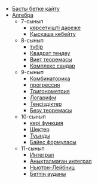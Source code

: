 - [Басты бетке қайту](../_home.md)
- [Алгебра](algebra/)
  - 7-сынып
    - [көрсеткішті дәреже](algebra/ALG_700.md)
    - [Қысқаша көбейту](algebra/ALG_701.md)
  - 8-сынып
    - [түбір](algebra/ALG_800.md)
    - [Квадрат теңдеу](algebra/ALG_801.md)
    - [Виет теоремасы](algebra/ALG_802.md)
    - [Комплекс сандар](algebra/ALG_803.md)
  - 9-сынып
    - [Комбинаторика](algebra/ALG_900.md)
    - [прогрессия](algebra/ALG_901.md)
    - [Тригонометрия](algebra/ALG_902.md)
    - [Логарифм](algebra/ALG_903.md)
    - [Теңсіздіктер](algebra/ALG_904.md)
    - [Безу теоремасы](algebra/ALG_905.md)
  - 10-сынып
    - [кері функция](algebra/ALG_X00.md)
    - [Шектер](algebra/ALG_X01.md)
    - [Туынды](algebra/ALG_X02.md)
    - [Байес формуласы](algebra/ALG_X03.md)
  - 11-сынып
    - [Интеграл](algebra/ALG_A01.md)
    - [Анықталмаған интеграл](algebra/ALG_A02.md)
    - [Ньютон-Лейбниц](algebra/ALG_A03.md)
    - [Беттің ауданы](algebra/ALG_A04.md)
